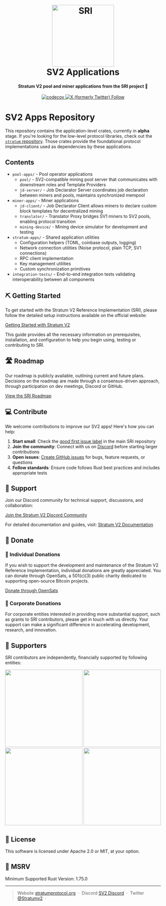 <h1 align="center">
  <br>
  <a href="https://stratumprotocol.org"><img src="https://github.com/stratum-mining/stratumprotocol.org/blob/660ecc6ccd2eca82d0895cef939f4670adc6d1f4/src/.vuepress/public/assets/stratum-logo%402x.png" alt="SRI" width="200"></a>
  <br>
SV2 Applications
  <br>
</h1>
<h4 align="center">Stratum V2 pool and miner applications from the SRI project 🦀</h4>
<p align="center">
  <a href="https://codecov.io/gh/stratum-mining/sv2-apps">
    <img src="https://codecov.io/gh/stratum-mining/sv2-apps/branch/main/graph/badge.svg" alt="codecov">
  </a>
  <a href="https://twitter.com/intent/follow?screen_name=stratumv2">
    <img src="https://img.shields.io/twitter/follow/stratumv2?style=social" alt="X (formerly Twitter) Follow">
  </a>
</p>

# SV2 Apps Repository

This repository contains the application-level crates, currently in **alpha** stage.
If you're looking for the low-level protocol libraries, check out the [`stratum` repository](https://github.com/stratum-mining/stratum). Those crates provide the foundational protocol implementations used as dependencies by these applications.

## Contents

- `pool-apps/` - Pool operator applications
  - `pool/` - SV2-compatible mining pool server that communicates with downstream roles and Template Providers
  - `jd-server/` - Job Declarator Server coordinates job declaration between miners and pools, maintains synchronized mempool
- `miner-apps/` - Miner applications
  - `jd-client/` - Job Declarator Client allows miners to declare custom block templates for decentralized mining
  - `translator/` - Translator Proxy bridges SV1 miners to SV2 pools, enabling protocol transition
  - `mining-device/` - Mining device simulator for development and testing
- `stratum-apps/` - Shared application utilities
  - Configuration helpers (TOML, coinbase outputs, logging)
  - Network connection utilities (Noise protocol, plain TCP, SV1 connections)
  - RPC client implementation
  - Key management utilities
  - Custom synchronization primitives
- `integration-tests/` - End-to-end integration tests validating interoperability between all components


## ⛏️ Getting Started

To get started with the Stratum V2 Reference Implementation (SRI), please follow the detailed setup instructions available on the official website:

[Getting Started with Stratum V2](https://stratumprotocol.org/blog/getting-started/)

This guide provides all the necessary information on prerequisites, installation, and configuration to help you begin using, testing or contributing to SRI.

## 🛣 Roadmap 

Our roadmap is publicly available, outlining current and future plans. Decisions on the roadmap are made through a consensus-driven approach, through participation on dev meetings, Discord or GitHub.

[View the SRI Roadmap](https://github.com/orgs/stratum-mining/projects/15)

## 💻 Contribute 

We welcome contributions to improve our SV2 apps! Here's how you can help:

1. **Start small**: Check the [good first issue label](https://github.com/stratum-mining/sv2-apps/labels/good%20first%20issue) in the main SRI repository
2. **Join the community**: Connect with us on [Discord](https://discord.gg/fsEW23wFYs) before starting larger contributions
3. **Open issues**: [Create GitHub issues](https://github.com/stratum-mining/sv2-apps/issues) for bugs, feature requests, or questions
4. **Follow standards**: Ensure code follows Rust best practices and includes appropriate tests

## 🤝 Support

Join our Discord community for technical support, discussions, and collaboration:

[Join the Stratum V2 Discord Community](https://discord.gg/fsEW23wFYs)

For detailed documentation and guides, visit:
[Stratum V2 Documentation](https://stratumprotocol.org)

## 🎁 Donate

### 👤 Individual Donations 
If you wish to support the development and maintenance of the Stratum V2 Reference Implementation, individual donations are greatly appreciated. You can donate through OpenSats, a 501(c)(3) public charity dedicated to supporting open-source Bitcoin projects.

[Donate through OpenSats](https://opensats.org/projects/stratumv2)

### 🏢 Corporate Donations
For corporate entities interested in providing more substantial support, such as grants to SRI contributors, please get in touch with us directly. Your support can make a significant difference in accelerating development, research, and innovation.

## 🙏 Supporters

SRI contributors are independently, financially supported by following entities: 

<p float="left">
  <a href="https://hrf.org"><img src="https://raw.githubusercontent.com/stratum-mining/stratumprotocol.org/refs/heads/main/public/assets/hrf-logo-boxed.svg" width="250" /></a>
  <a href="https://spiral.xyz"><img src="https://raw.githubusercontent.com/stratum-mining/stratumprotocol.org/refs/heads/main/public/assets/Spiral-logo-boxed.svg" width="250" /></a>
  <a href="https://opensats.org/"><img src="https://raw.githubusercontent.com/stratum-mining/stratumprotocol.org/refs/heads/main/public/assets/opensats-logo-boxed.svg" width="250" /></a>
  <a href="https://vinteum.org/"><img src="https://raw.githubusercontent.com/stratum-mining/stratumprotocol.org/refs/heads/main/public/assets/vinteum-logo-boxed.png" width="250" /></a>
</p>

## 📖 License
This software is licensed under Apache 2.0 or MIT, at your option.

## 🦀 MSRV
Minimum Supported Rust Version: 1.75.0

---

> Website [stratumprotocol.org](https://www.stratumprotocol.org) &nbsp;&middot;&nbsp;
> Discord [SV2 Discord](https://discord.gg/fsEW23wFYs) &nbsp;&middot;&nbsp;
> Twitter [@Stratumv2](https://twitter.com/StratumV2) &nbsp;&middot;&nbsp;